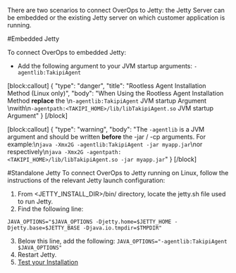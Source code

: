 There are two scenarios to connect OverOps to Jetty: the Jetty Server can be embedded or the existing Jetty server on which customer application is running.

 

#Embedded Jetty

To connect OverOps to embedded Jetty:

* Add the following argument to your JVM startup arguments:
```-agentlib:TakipiAgent```

[block:callout]
{
  "type": "danger",
  "title": "Rootless Agent Installation Method (Linux only)",
  "body": "When Using the Rootless Agent Installation Method **replace** the \n```-agentlib:TakipiAgent``` JVM startup Argument \nwith\n```-agentpath:<TAKIPI_HOME>/lib/libTakipiAgent.so``` JVM startup Argument"
}
[/block]

[block:callout]
{
  "type": "warning",
  "body": "The ```-agentlib``` is a JVM argument and should be written **before** the -jar / -cp arguments. For example:\n```java -Xmx2G -agentlib:TakipiAgent -jar myapp.jar```\nor respectively\n```java -Xmx2G -agentpath:<TAKIPI_HOME>/lib/libTakipiAgent.so -jar myapp.jar```"
}
[/block]


 

#Standalone Jetty
To connect OverOps to Jetty running on Linux, follow the instructions of the relevant Jetty launch configuration:

1. From <JETTY_INSTALL_DIR>/bin/ directory, locate the jetty.sh file used to run Jetty.
2. Find the following line:
```
JAVA_OPTIONS="$JAVA_OPTIONS -Djetty.home=$JETTY_HOME -Djetty.base=$JETTY_BASE -Djava.io.tmpdir=$TMPDIR"
```
3. Below this line, add the following:
```JAVA_OPTIONS="-agentlib:TakipiAgent $JAVA_OPTIONS"```
4. Restart Jetty.
5. [Test your Installation](doc:test-your-installation)
